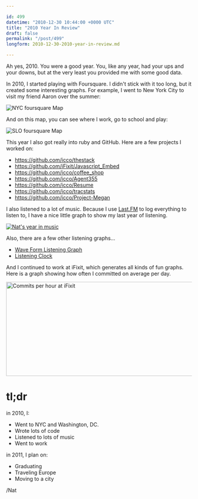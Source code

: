 ```yaml
---

id: 499
datetime: "2010-12-30 10:44:00 +0000 UTC"
title: "2010 Year In Review"
draft: false
permalink: "/post/499"
longform: 2010-12-30-2010-year-in-review.md

---
```


Ah yes, 2010. You were a good year. You, like any year, had your ups and your downs, but at the very least you provided me with some good data.

In 2010, I started playing with Foursquare. I didn't stick with it too long, but it created some interesting graphs. For example, I went to New York City to visit my friend Aaron over the summer:

![NYC foursquare Map](/images/2010/12/WhereDoYouGo-NYC_1293130554237.png)

And on this map, you can see where I work, go to school and play:

![SLO foursquare Map](/images/2010/12/WhereDoYouGo-SLO_1293070143638.png)

This year I also got really into ruby and GitHub. Here are a few projects I worked on:

 * <https://github.com/icco/thestack>
 * <https://github.com/iFixit/Javascript_Embed>
 * <https://github.com/icco/coffee_shop>
 * <https://github.com/icco/Agent355>
 * <https://github.com/icco/Resume>
 * <https://github.com/icco/tracstats>
 * <https://github.com/icco/Project-Megan>

I also listened to a lot of music. Because I use [Last.FM](http://last.fm) to log everything to listen to, I have a nice little graph to show my last year of listening.

[![Nat's year in music](/images/2010/12/lastfm_balloon_t.png)](/images/2010/12/lastfm_balloon.png)

Also, there are a few other listening graphs...

 * [Wave Form Listening Graph](/images/2010/12/lastfm2010.pdf)
 * [Listening Clock](/images/2010/12/ListeningClock-Last.fmPlayground_1293132524380.png)

And I continued to work at iFixit, which generates all kinds of fun graphs. Here is a graph showing how often I committed on average per day.

<a href="http://www.flickr.com/photos/icco/5029867565/" title="Commits per hour at iFixit by Nat W, on Flickr"><img src="https://farm5.static.flickr.com/4152/5029867565_fe791057b8_z.jpg" width="526" height="255" alt="Commits per hour at iFixit" /></a>

# tl;dr

in 2010, I:

 * Went to NYC and Washington, DC.
 * Wrote lots of code
 * Listened to lots of music
 * Went to work

in 2011, I plan on:

 * Graduating
 * Traveling Europe
 * Moving to a city

/Nat


